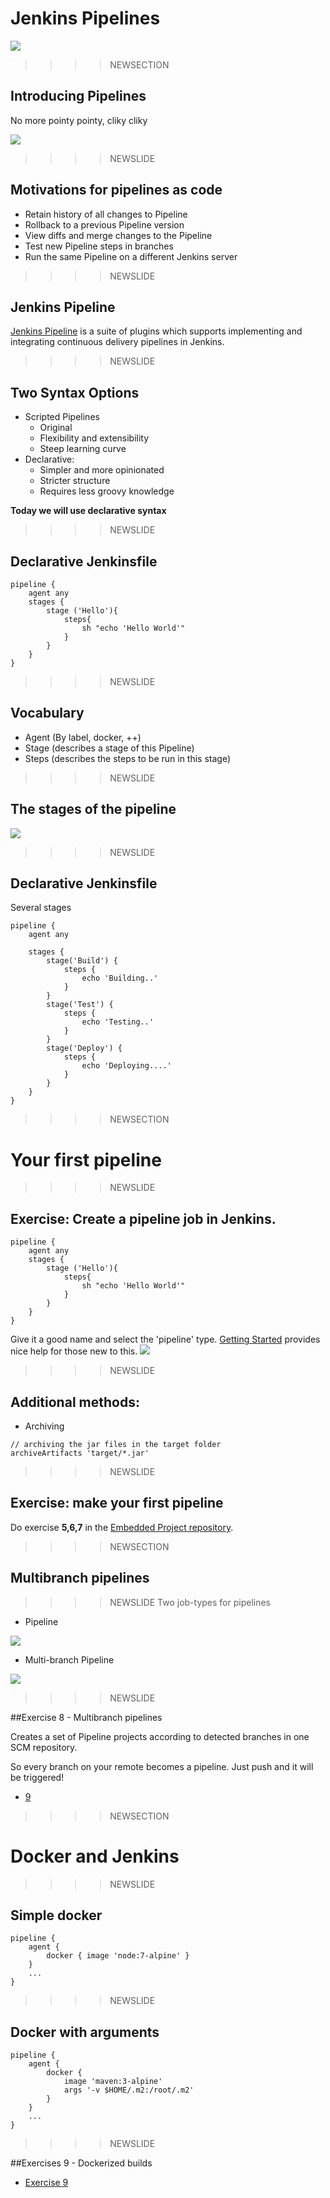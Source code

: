 # Jenkins Pipelines
![](img/jenkinslogo.png)<!-- .element height="30%" width="30%" -->




>>>>NEWSECTION
## Introducing Pipelines
No more pointy pointy, cliky cliky

![](img/pointclick.jpeg)

>>>>NEWSLIDE
## Motivations for pipelines as code

* Retain history of all changes to Pipeline
* Rollback to a previous Pipeline version
* View diffs and merge changes to the Pipeline
* Test new Pipeline steps in branches
* Run the same Pipeline on a different Jenkins server


>>>>NEWSLIDE
## Jenkins Pipeline
[Jenkins Pipeline](https://jenkins.io/doc/book/pipeline/) is a suite of plugins which supports implementing and integrating continuous delivery pipelines in Jenkins.


>>>>NEWSLIDE
## Two Syntax Options

* Scripted Pipelines
  * Original
  * Flexibility and extensibility
  * Steep learning curve
* Declarative:
  * Simpler and more opinionated
  * Stricter structure
  * Requires less groovy knowledge

**Today we will use declarative syntax**


>>>>NEWSLIDE
## Declarative Jenkinsfile

```
pipeline {
    agent any
    stages {
        stage ('Hello'){
            steps{
                sh "echo 'Hello World'"
            }
        }
    }
}
```


>>>>NEWSLIDE
## Vocabulary

* Agent (By label, docker, ++)
* Stage (describes a stage of this Pipeline)
* Steps (describes the steps to be run in this stage)

>>>>NEWSLIDE
## The stages of the pipeline
![](img/pipeline.png)

>>>>NEWSLIDE
## Declarative Jenkinsfile
Several stages
```
pipeline {
    agent any

    stages {
        stage('Build') {
            steps {
                echo 'Building..'
            }
        }
        stage('Test') {
            steps {
                echo 'Testing..'
            }
        }
        stage('Deploy') {
            steps {
                echo 'Deploying....'
            }
        }
    }
}
```






>>>>NEWSECTION
# Your first pipeline

>>>>NEWSLIDE
## Exercise: Create a pipeline job in Jenkins.

```
pipeline {
    agent any
    stages {
        stage ('Hello'){
            steps{
                sh "echo 'Hello World'"
            }
        }
    }
}
```
Give it a good name and select the 'pipeline' type.
[Getting Started](https://jenkins.io/doc/book/pipeline/getting-started/) provides nice help for those new to this.
![](img/new-item-creation.png)

>>>>NEWSLIDE
## Additional methods:
- Archiving

```
// archiving the jar files in the target folder
archiveArtifacts 'target/*.jar'

```

>>>>NEWSLIDE
## Exercise: make your first pipeline
Do exercise **5,6,7** in the [Embedded Project repository](https://github.com/praqma-training/embeddedproject).






>>>>NEWSECTION
## Multibranch pipelines

>>>>NEWSLIDE
Two job-types for pipelines

- Pipeline

![](img/job.pipeline.png)

- Multi-branch Pipeline

![](img/job.multibranch.pipeline.png)


>>>>NEWSLIDE

##Exercise 8 - Multibranch pipelines

Creates a set of Pipeline projects according to detected branches in one SCM repository.

So every branch on your remote becomes a pipeline. Just push and it will be triggered!

* [9](https://github.com/praqma-training/gildedrose#9-multibranch-pipeline)





>>>>NEWSECTION

# Docker and Jenkins

>>>>NEWSLIDE
## Simple docker

```
pipeline {
    agent {
        docker { image 'node:7-alpine' }
    }
    ...
}
```

>>>>NEWSLIDE
## Docker with arguments

```
pipeline {
    agent {
        docker {
            image 'maven:3-alpine'
            args '-v $HOME/.m2:/root/.m2'
        }
    }
    ...
}
```

>>>>NEWSLIDE

##Exercises 9 - Dockerized builds

* [Exercise 9](https://github.com/praqma-training/embeddedproject#exercise-9---run-your-build-in-a-defined-environment)
